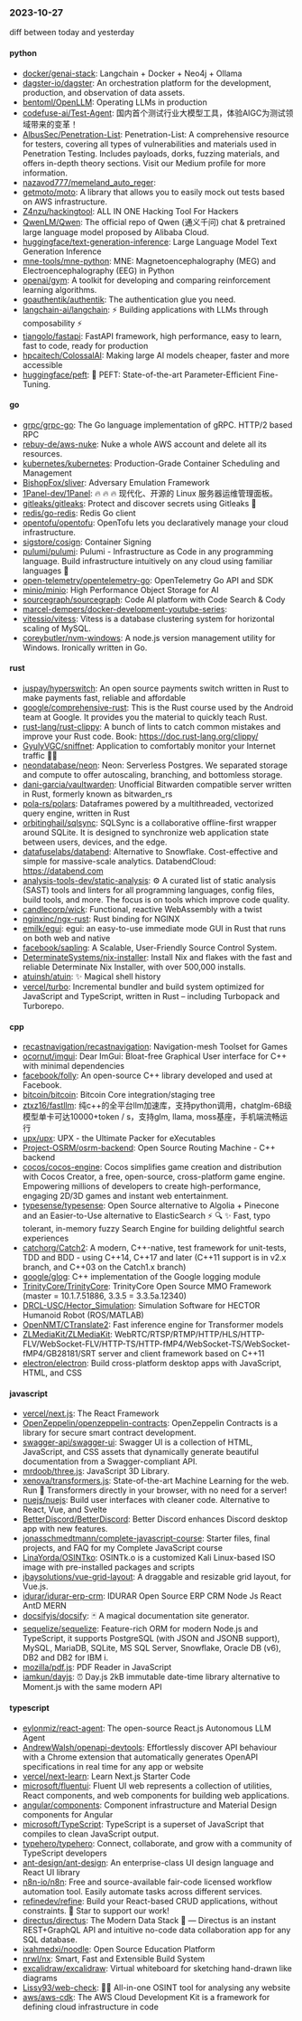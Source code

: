 ### 2023-10-27
diff between today and yesterday

#### python
* [docker/genai-stack](https://github.com/docker/genai-stack): Langchain + Docker + Neo4j + Ollama
* [dagster-io/dagster](https://github.com/dagster-io/dagster): An orchestration platform for the development, production, and observation of data assets.
* [bentoml/OpenLLM](https://github.com/bentoml/OpenLLM): Operating LLMs in production
* [codefuse-ai/Test-Agent](https://github.com/codefuse-ai/Test-Agent): 国内首个测试行业大模型工具，体验AIGC为测试领域带来的变革！
* [AlbusSec/Penetration-List](https://github.com/AlbusSec/Penetration-List): Penetration-List: A comprehensive resource for testers, covering all types of vulnerabilities and materials used in Penetration Testing. Includes payloads, dorks, fuzzing materials, and offers in-depth theory sections. Visit our Medium profile for more information.
* [nazavod777/memeland_auto_reger](https://github.com/nazavod777/memeland_auto_reger): 
* [getmoto/moto](https://github.com/getmoto/moto): A library that allows you to easily mock out tests based on AWS infrastructure.
* [Z4nzu/hackingtool](https://github.com/Z4nzu/hackingtool): ALL IN ONE Hacking Tool For Hackers
* [QwenLM/Qwen](https://github.com/QwenLM/Qwen): The official repo of Qwen (通义千问) chat & pretrained large language model proposed by Alibaba Cloud.
* [huggingface/text-generation-inference](https://github.com/huggingface/text-generation-inference): Large Language Model Text Generation Inference
* [mne-tools/mne-python](https://github.com/mne-tools/mne-python): MNE: Magnetoencephalography (MEG) and Electroencephalography (EEG) in Python
* [openai/gym](https://github.com/openai/gym): A toolkit for developing and comparing reinforcement learning algorithms.
* [goauthentik/authentik](https://github.com/goauthentik/authentik): The authentication glue you need.
* [langchain-ai/langchain](https://github.com/langchain-ai/langchain): ⚡ Building applications with LLMs through composability ⚡
* [tiangolo/fastapi](https://github.com/tiangolo/fastapi): FastAPI framework, high performance, easy to learn, fast to code, ready for production
* [hpcaitech/ColossalAI](https://github.com/hpcaitech/ColossalAI): Making large AI models cheaper, faster and more accessible
* [huggingface/peft](https://github.com/huggingface/peft): 🤗 PEFT: State-of-the-art Parameter-Efficient Fine-Tuning.

#### go
* [grpc/grpc-go](https://github.com/grpc/grpc-go): The Go language implementation of gRPC. HTTP/2 based RPC
* [rebuy-de/aws-nuke](https://github.com/rebuy-de/aws-nuke): Nuke a whole AWS account and delete all its resources.
* [kubernetes/kubernetes](https://github.com/kubernetes/kubernetes): Production-Grade Container Scheduling and Management
* [BishopFox/sliver](https://github.com/BishopFox/sliver): Adversary Emulation Framework
* [1Panel-dev/1Panel](https://github.com/1Panel-dev/1Panel): 🔥 🔥 🔥 现代化、开源的 Linux 服务器运维管理面板。
* [gitleaks/gitleaks](https://github.com/gitleaks/gitleaks): Protect and discover secrets using Gitleaks 🔑
* [redis/go-redis](https://github.com/redis/go-redis): Redis Go client
* [opentofu/opentofu](https://github.com/opentofu/opentofu): OpenTofu lets you declaratively manage your cloud infrastructure.
* [sigstore/cosign](https://github.com/sigstore/cosign): Container Signing
* [pulumi/pulumi](https://github.com/pulumi/pulumi): Pulumi - Infrastructure as Code in any programming language. Build infrastructure intuitively on any cloud using familiar languages 🚀
* [open-telemetry/opentelemetry-go](https://github.com/open-telemetry/opentelemetry-go): OpenTelemetry Go API and SDK
* [minio/minio](https://github.com/minio/minio): High Performance Object Storage for AI
* [sourcegraph/sourcegraph](https://github.com/sourcegraph/sourcegraph): Code AI platform with Code Search & Cody
* [marcel-dempers/docker-development-youtube-series](https://github.com/marcel-dempers/docker-development-youtube-series): 
* [vitessio/vitess](https://github.com/vitessio/vitess): Vitess is a database clustering system for horizontal scaling of MySQL.
* [coreybutler/nvm-windows](https://github.com/coreybutler/nvm-windows): A node.js version management utility for Windows. Ironically written in Go.

#### rust
* [juspay/hyperswitch](https://github.com/juspay/hyperswitch): An open source payments switch written in Rust to make payments fast, reliable and affordable
* [google/comprehensive-rust](https://github.com/google/comprehensive-rust): This is the Rust course used by the Android team at Google. It provides you the material to quickly teach Rust.
* [rust-lang/rust-clippy](https://github.com/rust-lang/rust-clippy): A bunch of lints to catch common mistakes and improve your Rust code. Book: https://doc.rust-lang.org/clippy/
* [GyulyVGC/sniffnet](https://github.com/GyulyVGC/sniffnet): Application to comfortably monitor your Internet traffic 🕵️‍♂️
* [neondatabase/neon](https://github.com/neondatabase/neon): Neon: Serverless Postgres. We separated storage and compute to offer autoscaling, branching, and bottomless storage.
* [dani-garcia/vaultwarden](https://github.com/dani-garcia/vaultwarden): Unofficial Bitwarden compatible server written in Rust, formerly known as bitwarden_rs
* [pola-rs/polars](https://github.com/pola-rs/polars): Dataframes powered by a multithreaded, vectorized query engine, written in Rust
* [orbitinghail/sqlsync](https://github.com/orbitinghail/sqlsync): SQLSync is a collaborative offline-first wrapper around SQLite. It is designed to synchronize web application state between users, devices, and the edge.
* [datafuselabs/databend](https://github.com/datafuselabs/databend): Alternative to Snowflake. Cost-effective and simple for massive-scale analytics. DatabendCloud: https://databend.com
* [analysis-tools-dev/static-analysis](https://github.com/analysis-tools-dev/static-analysis): ⚙️ A curated list of static analysis (SAST) tools and linters for all programming languages, config files, build tools, and more. The focus is on tools which improve code quality.
* [candlecorp/wick](https://github.com/candlecorp/wick): Functional, reactive WebAssembly with a twist
* [nginxinc/ngx-rust](https://github.com/nginxinc/ngx-rust): Rust binding for NGINX
* [emilk/egui](https://github.com/emilk/egui): egui: an easy-to-use immediate mode GUI in Rust that runs on both web and native
* [facebook/sapling](https://github.com/facebook/sapling): A Scalable, User-Friendly Source Control System.
* [DeterminateSystems/nix-installer](https://github.com/DeterminateSystems/nix-installer): Install Nix and flakes with the fast and reliable Determinate Nix Installer, with over 500,000 installs.
* [atuinsh/atuin](https://github.com/atuinsh/atuin): ✨ Magical shell history
* [vercel/turbo](https://github.com/vercel/turbo): Incremental bundler and build system optimized for JavaScript and TypeScript, written in Rust – including Turbopack and Turborepo.

#### cpp
* [recastnavigation/recastnavigation](https://github.com/recastnavigation/recastnavigation): Navigation-mesh Toolset for Games
* [ocornut/imgui](https://github.com/ocornut/imgui): Dear ImGui: Bloat-free Graphical User interface for C++ with minimal dependencies
* [facebook/folly](https://github.com/facebook/folly): An open-source C++ library developed and used at Facebook.
* [bitcoin/bitcoin](https://github.com/bitcoin/bitcoin): Bitcoin Core integration/staging tree
* [ztxz16/fastllm](https://github.com/ztxz16/fastllm): 纯c++的全平台llm加速库，支持python调用，chatglm-6B级模型单卡可达10000+token / s，支持glm, llama, moss基座，手机端流畅运行
* [upx/upx](https://github.com/upx/upx): UPX - the Ultimate Packer for eXecutables
* [Project-OSRM/osrm-backend](https://github.com/Project-OSRM/osrm-backend): Open Source Routing Machine - C++ backend
* [cocos/cocos-engine](https://github.com/cocos/cocos-engine): Cocos simplifies game creation and distribution with Cocos Creator, a free, open-source, cross-platform game engine. Empowering millions of developers to create high-performance, engaging 2D/3D games and instant web entertainment.
* [typesense/typesense](https://github.com/typesense/typesense): Open Source alternative to Algolia + Pinecone and an Easier-to-Use alternative to ElasticSearch ⚡ 🔍 ✨ Fast, typo tolerant, in-memory fuzzy Search Engine for building delightful search experiences
* [catchorg/Catch2](https://github.com/catchorg/Catch2): A modern, C++-native, test framework for unit-tests, TDD and BDD - using C++14, C++17 and later (C++11 support is in v2.x branch, and C++03 on the Catch1.x branch)
* [google/glog](https://github.com/google/glog): C++ implementation of the Google logging module
* [TrinityCore/TrinityCore](https://github.com/TrinityCore/TrinityCore): TrinityCore Open Source MMO Framework (master = 10.1.7.51886, 3.3.5 = 3.3.5a.12340)
* [DRCL-USC/Hector_Simulation](https://github.com/DRCL-USC/Hector_Simulation): Simulation Software for HECTOR Humanoid Robot (ROS/MATLAB)
* [OpenNMT/CTranslate2](https://github.com/OpenNMT/CTranslate2): Fast inference engine for Transformer models
* [ZLMediaKit/ZLMediaKit](https://github.com/ZLMediaKit/ZLMediaKit): WebRTC/RTSP/RTMP/HTTP/HLS/HTTP-FLV/WebSocket-FLV/HTTP-TS/HTTP-fMP4/WebSocket-TS/WebSocket-fMP4/GB28181/SRT server and client framework based on C++11
* [electron/electron](https://github.com/electron/electron): Build cross-platform desktop apps with JavaScript, HTML, and CSS

#### javascript
* [vercel/next.js](https://github.com/vercel/next.js): The React Framework
* [OpenZeppelin/openzeppelin-contracts](https://github.com/OpenZeppelin/openzeppelin-contracts): OpenZeppelin Contracts is a library for secure smart contract development.
* [swagger-api/swagger-ui](https://github.com/swagger-api/swagger-ui): Swagger UI is a collection of HTML, JavaScript, and CSS assets that dynamically generate beautiful documentation from a Swagger-compliant API.
* [mrdoob/three.js](https://github.com/mrdoob/three.js): JavaScript 3D Library.
* [xenova/transformers.js](https://github.com/xenova/transformers.js): State-of-the-art Machine Learning for the web. Run 🤗 Transformers directly in your browser, with no need for a server!
* [nuejs/nuejs](https://github.com/nuejs/nuejs): Build user interfaces with cleaner code. Alternative to React, Vue, and Svelte
* [BetterDiscord/BetterDiscord](https://github.com/BetterDiscord/BetterDiscord): Better Discord enhances Discord desktop app with new features.
* [jonasschmedtmann/complete-javascript-course](https://github.com/jonasschmedtmann/complete-javascript-course): Starter files, final projects, and FAQ for my Complete JavaScript course
* [LinaYorda/OSINTko](https://github.com/LinaYorda/OSINTko): OSINTk.o is a customized Kali Linux-based ISO image with pre-installed packages and scripts
* [jbaysolutions/vue-grid-layout](https://github.com/jbaysolutions/vue-grid-layout): A draggable and resizable grid layout, for Vue.js.
* [idurar/idurar-erp-crm](https://github.com/idurar/idurar-erp-crm): IDURAR Open Source ERP CRM Node Js React AntD MERN
* [docsifyjs/docsify](https://github.com/docsifyjs/docsify): 🃏 A magical documentation site generator.
* [sequelize/sequelize](https://github.com/sequelize/sequelize): Feature-rich ORM for modern Node.js and TypeScript, it supports PostgreSQL (with JSON and JSONB support), MySQL, MariaDB, SQLite, MS SQL Server, Snowflake, Oracle DB (v6), DB2 and DB2 for IBM i.
* [mozilla/pdf.js](https://github.com/mozilla/pdf.js): PDF Reader in JavaScript
* [iamkun/dayjs](https://github.com/iamkun/dayjs): ⏰ Day.js 2kB immutable date-time library alternative to Moment.js with the same modern API

#### typescript
* [eylonmiz/react-agent](https://github.com/eylonmiz/react-agent): The open-source React.js Autonomous LLM Agent
* [AndrewWalsh/openapi-devtools](https://github.com/AndrewWalsh/openapi-devtools): Effortlessly discover API behaviour with a Chrome extension that automatically generates OpenAPI specifications in real time for any app or website
* [vercel/next-learn](https://github.com/vercel/next-learn): Learn Next.js Starter Code
* [microsoft/fluentui](https://github.com/microsoft/fluentui): Fluent UI web represents a collection of utilities, React components, and web components for building web applications.
* [angular/components](https://github.com/angular/components): Component infrastructure and Material Design components for Angular
* [microsoft/TypeScript](https://github.com/microsoft/TypeScript): TypeScript is a superset of JavaScript that compiles to clean JavaScript output.
* [typehero/typehero](https://github.com/typehero/typehero): Connect, collaborate, and grow with a community of TypeScript developers
* [ant-design/ant-design](https://github.com/ant-design/ant-design): An enterprise-class UI design language and React UI library
* [n8n-io/n8n](https://github.com/n8n-io/n8n): Free and source-available fair-code licensed workflow automation tool. Easily automate tasks across different services.
* [refinedev/refine](https://github.com/refinedev/refine): Build your React-based CRUD applications, without constraints. 🌟 Star to support our work!
* [directus/directus](https://github.com/directus/directus): The Modern Data Stack 🐰 — Directus is an instant REST+GraphQL API and intuitive no-code data collaboration app for any SQL database.
* [ixahmedxi/noodle](https://github.com/ixahmedxi/noodle): Open Source Education Platform
* [nrwl/nx](https://github.com/nrwl/nx): Smart, Fast and Extensible Build System
* [excalidraw/excalidraw](https://github.com/excalidraw/excalidraw): Virtual whiteboard for sketching hand-drawn like diagrams
* [Lissy93/web-check](https://github.com/Lissy93/web-check): 🕵️‍♂️ All-in-one OSINT tool for analysing any website
* [aws/aws-cdk](https://github.com/aws/aws-cdk): The AWS Cloud Development Kit is a framework for defining cloud infrastructure in code
